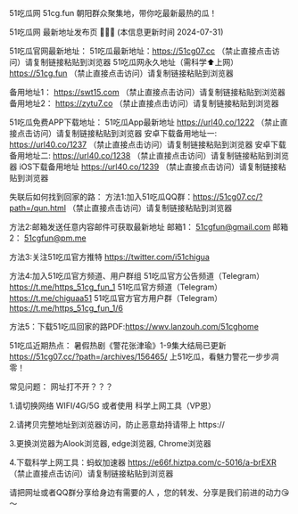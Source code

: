 51吃瓜网 51cg.fun 朝阳群众聚集地，带你吃最新最热的瓜！

51吃瓜网 最新地址发布页 🍉🍉🍉 (本信息更新时间 2024-07-31)

51吃瓜官网最新地址：
51吃瓜最新地址：https://51cg07.cc （禁止直接点击访问）请复制链接粘贴到浏览器
51吃瓜网永久地址（需科学⬆️上网） https://51cg.fun （禁止直接点击访问）请复制链接粘贴到浏览器

备用地址1： https://swt15.com （禁止直接点击访问）请复制链接粘贴到浏览器
备用地址2： https://zytu7.co （禁止直接点击访问）请复制链接粘贴到浏览器


51吃瓜免费APP下载地址：
51吃瓜App最新地址 https://url40.co/1222 （禁止直接点击访问）请复制链接粘贴到浏览器
安卓下载备用地址一: https://url40.co/1237 （禁止直接点击访问）请复制链接粘贴到浏览器
安卓下载备用地址二: https://url40.co/1238 （禁止直接点击访问）请复制链接粘贴到浏览器
iOS下载备用地址 https://url40.co/1239 （禁止直接点击访问）请复制链接粘贴到浏览器


失联后如何找到回家的路：
方法1:加入51吃瓜QQ群：https://51cg07.cc/?path=/qun.html （禁止直接点击访问）请复制链接粘贴到浏览器

方法2:邮箱发送任意内容邮件可获取最新地址
邮箱1： 51cgfun@gmail.com
邮箱2： 51cgfun@pm.me

方法3:关注51吃瓜官方推特 https://twitter.com/i51chigua

方法4:加入51吃瓜官方频道、用户群组
51吃瓜官方公告频道（Telegram） https://t.me/https_51cg_fun_1
51吃瓜官方频道（Telegram） https://t.me/chiguaa51
51吃瓜官方官方用户群（Telegram） https://t.me/https_51cg_fun_1/6

方法5：下载51吃瓜回家的路PDF:https://wwv.lanzouh.com/51cghome

51吃瓜近期热点：
暑假热剧《警花张津瑜》1-9集大结局已更新 https://51cg07.cc/?path=/archives/156465/
上51吃瓜，看魅力警花一步步凋零！

常见问题：
网址打不开？？？

1.请切换网络 WIFI/4G/5G 或者使用 科学上网工具（VP恩）

2.请拷贝完整地址到浏览器访问，防止恶意劫持请带上 https://

3.更换浏览器为Alook浏览器, edge浏览器, Chrome浏览器

4.下载科学上网工具：蚂蚁加速器 https://e66f.hiztpa.com/c-5016/a-brEXR （禁止直接点击访问）请复制链接粘贴到浏览器

请把网址或者QQ群分享给身边有需要的人 ，您的转发、分享是我们前进的动力😘～
